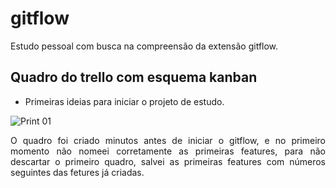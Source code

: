 # gitflow
Estudo pessoal com busca na compreensão da extensão gitflow.

## Quadro do trello com esquema kanban

* Primeiras ideias para iniciar o projeto de estudo.

![Print 01](https://github.com/kasvrol/gitflow/blob/feature/iniciando_react/img/foto-trello.png)

<p align="justify">O quadro foi criado minutos antes de iniciar o gitflow, e no primeiro momento não nomeei corretamente as primeiras features, para não descartar o primeiro quadro, salvei as primeiras features com números seguintes das fetures já criadas.</p>
